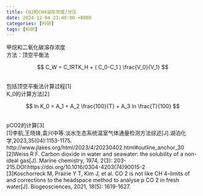 ```yaml
---
title: CO2和CH4溶存浓度/分压
date: 2024-12-04 23:49:00 +0800
categories: [科研]
tags: [科研]
---
```


甲烷和二氧化碳溶存浓度<br>
方法：顶空平衡法

$$  C_W = C_1RTK_H  + ( C_0-C_1 ) \frac{V_0}{V_1}  $$

<br>
包括顶空平衡法计算过程[1]<br>
K_0的计算方法[2]<br>

$$  ln K_0 = A_1 + A_2 \frac{100}{T} + A_3 ln \frac{T}{100}  $$

<br>
pCO2的计算[3]

<br>
[1]李航,王晓锋,袁兴中等.淡水生态系统温室气体通量检测方法综述[J].湖泊化学,2023,35(04):1153-1175. http://www.jlakes.org/html/2023/4/20230402.html#outline_anchor_30<br>
[2]Weiss R F. Carbon dioxide in water and seawater: the solubility of a non-ideal gas[J]. Marine chemistry, 1974, 2(3): 203-215.DOI:https://doi.org/10.1016/0304-4203(74)90015-2<br>
[3]Koschorreck M, Prairie Y T, Kim J, et al. CO 2 is not like CH 4–limits of and corrections to the headspace method to analyse p CO 2 in fresh water[J]. Biogeosciences, 2021, 18(5): 1619-1627.
